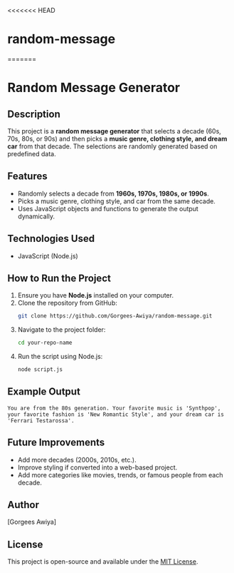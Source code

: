 <<<<<<< HEAD
# random-message
=======
# Random Message Generator

## Description
This project is a **random message generator** that selects a decade (60s, 70s, 80s, or 90s) and then picks a **music genre, clothing style, and dream car** from that decade. The selections are randomly generated based on predefined data.

## Features
- Randomly selects a decade from **1960s, 1970s, 1980s, or 1990s**.
- Picks a music genre, clothing style, and car from the same decade.
- Uses JavaScript objects and functions to generate the output dynamically.

## Technologies Used
- JavaScript (Node.js)

## How to Run the Project
1. Ensure you have **Node.js** installed on your computer.
2. Clone the repository from GitHub:
   ```bash
   git clone https://github.com/Gorgees-Awiya/random-message.git
   ```
3. Navigate to the project folder:
   ```bash
   cd your-repo-name
   ```
4. Run the script using Node.js:
   ```bash
   node script.js
   ```

## Example Output
```
You are from the 80s generation. Your favorite music is 'Synthpop', your favorite fashion is 'New Romantic Style', and your dream car is 'Ferrari Testarossa'.
```

## Future Improvements
- Add more decades (2000s, 2010s, etc.).
- Improve styling if converted into a web-based project.
- Add more categories like movies, trends, or famous people from each decade.

## Author
[Gorgees Awiya]

## License
This project is open-source and available under the [MIT License](LICENSE).